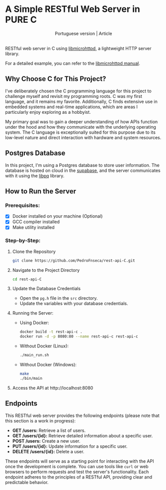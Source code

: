 # A Simple RESTful Web Server in PURE C
<div align=center>
   <a src="./README-PT.README-PT.md">
   Portuguese version
   </a>
   |
   <a src="https://medium.com/@pedrofnseca/evoluindo-como-desenvolvedor-minha-experi%C3%AAncia-com-a-api-feita-em-c-69b758801c91" target="_blank">
   Article 
</div>
<br>

RESTful web server in C using [libmicrohttpd](https://www.gnu.org/software/libmicrohttpd/), a lightweight HTTP server library.

For a detailed example, you can refer to the [libmicrohttpd manual](https://www.gnu.org/software/libmicrohttpd/manual/libmicrohttpd.html#Simple-HTTP-server-example).

## Why Choose C for This Project?

I've deliberately chosen the C programming language for this project to challenge myself and revisit my programming roots. C was my first language, and it remains my favorite. Additionally, C finds extensive use in embedded systems and real-time applications, which are areas I particularly enjoy exploring as a hobbyist.

My primary goal was to gain a deeper understanding of how APIs function under the hood and how they communicate with the underlying operating system. The C language is exceptionally suited for this purpose due to its low-level nature and direct interaction with hardware and system resources.

## Postgres Database
In this project, I'm using a Postgres database to store user information. The database is hosted on cloud in the [supabase](https://supabase.com/), and the server communicates with it using the [libpq](https://www.postgresql.org/docs/9.1/libpq.html) library.

## How to Run the Server

### Prerequisites:
- [x] Docker installed on your machine (Optional)
- [x] GCC compiler installed
- [x] Make utility installed

### Step-by-Step:

1. Clone the Repository
   ```bash	
   git clone https://github.com/PedroFnseca/rest-api-C.git
   ```

2. Navigate to the Project Directory
   ```bash
   cd rest-api-C
   ```

3. Update the Database Credentials
   - Open the `pg.h` file in the `src` directory.
   - Update the variables with your database credentials.

4. Running the Server:
   - Using Docker:
     ```bash
     docker build -t rest-api-c .
     docker run -d -p 8080:80 --name rest-api-c rest-api-c
     ```
   - Without Docker (Linux):
     ```bash
     ./main_run.sh
     ```
   - Without Docker (Windows):
     ```bash
     make
     ./bin/main
     ```

5. Access the API at http://localhost:8080

## Endpoints

This RESTful web server provides the following endpoints (please note that this section is a work in progress):

- **GET /users:** Retrieve a list of users.
- **GET /users/{id}:** Retrieve detailed information about a specific user.
- **POST /users:** Create a new user.
- **PUT /users/{id}:** Update information for a specific user.
- **DELETE /users/{id}:** Delete a user.

These endpoints will serve as a starting point for interacting with the API once the development is complete. You can use tools like `curl` or web browsers to perform requests and test the server's functionality. Each endpoint adheres to the principles of a RESTful API, providing clear and predictable behavior.
